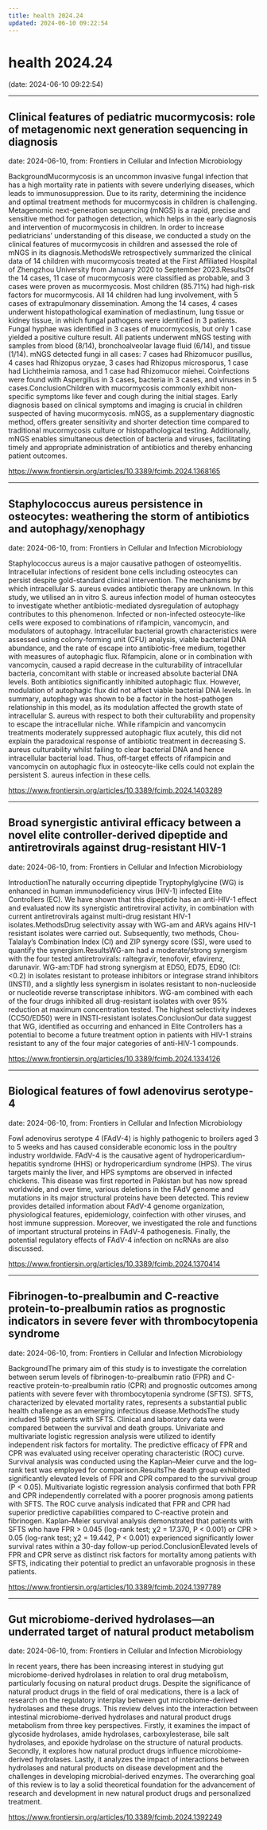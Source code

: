 ```yaml
---
title: health 2024.24
updated: 2024-06-10 09:22:54
---
```


# health 2024.24

(date: 2024-06-10 09:22:54)

---

## Clinical features of pediatric mucormycosis: role of metagenomic next generation sequencing in diagnosis

date: 2024-06-10, from: Frontiers in Cellular and Infection Microbiology

BackgroundMucormycosis is an uncommon invasive fungal infection that has a high mortality rate in patients with severe underlying diseases, which leads to immunosuppression. Due to its rarity, determining the incidence and optimal treatment methods for mucormycosis in children is challenging. Metagenomic next-generation sequencing (mNGS) is a rapid, precise and sensitive method for pathogen detection, which helps in the early diagnosis and intervention of mucormycosis in children. In order to increase pediatricians’ understanding of this disease, we conducted a study on the clinical features of mucormycosis in children and assessed the role of mNGS in its diagnosis.MethodsWe retrospectively summarized the clinical data of 14 children with mucormycosis treated at the First Affiliated Hospital of Zhengzhou University from January 2020 to September 2023.ResultsOf the 14 cases, 11 case of mucormycosis were classified as probable, and 3 cases were proven as mucormycosis. Most children (85.71%) had high-risk factors for mucormycosis. All 14 children had lung involvement, with 5 cases of extrapulmonary dissemination. Among the 14 cases, 4 cases underwent histopathological examination of mediastinum, lung tissue or kidney tissue, in which fungal pathogens were identified in 3 patients. Fungal hyphae was identified in 3 cases of mucormycosis, but only 1 case yielded a positive culture result. All patients underwent mNGS testing with samples from blood (8/14), bronchoalveolar lavage fluid (6/14), and tissue (1/14). mNGS detected fungi in all cases: 7 cases had Rhizomucor pusillus, 4 cases had Rhizopus oryzae, 3 cases had Rhizopus microsporus, 1 case had Lichtheimia ramosa, and 1 case had Rhizomucor miehei. Coinfections were found with Aspergillus in 3 cases, bacteria in 3 cases, and viruses in 5 cases.ConclusionChildren with mucormycosis commonly exhibit non-specific symptoms like fever and cough during the initial stages. Early diagnosis based on clinical symptoms and imaging is crucial in children suspected of having mucormycosis. mNGS, as a supplementary diagnostic method, offers greater sensitivity and shorter detection time compared to traditional mucormycosis culture or histopathological testing. Additionally, mNGS enables simultaneous detection of bacteria and viruses, facilitating timely and appropriate administration of antibiotics and thereby enhancing patient outcomes. 

<https://www.frontiersin.org/articles/10.3389/fcimb.2024.1368165>

---

## Staphylococcus aureus persistence in osteocytes: weathering the storm of antibiotics and autophagy/xenophagy

date: 2024-06-10, from: Frontiers in Cellular and Infection Microbiology

Staphylococcus aureus is a major causative pathogen of osteomyelitis. Intracellular infections of resident bone cells including osteocytes can persist despite gold-standard clinical intervention. The mechanisms by which intracellular S. aureus evades antibiotic therapy are unknown. In this study, we utilised an in vitro S. aureus infection model of human osteocytes to investigate whether antibiotic-mediated dysregulation of autophagy contributes to this phenomenon. Infected or non-infected osteocyte-like cells were exposed to combinations of rifampicin, vancomycin, and modulators of autophagy. Intracellular bacterial growth characteristics were assessed using colony-forming unit (CFU) analysis, viable bacterial DNA abundance, and the rate of escape into antibiotic-free medium, together with measures of autophagic flux. Rifampicin, alone or in combination with vancomycin, caused a rapid decrease in the culturability of intracellular bacteria, concomitant with stable or increased absolute bacterial DNA levels. Both antibiotics significantly inhibited autophagic flux. However, modulation of autophagic flux did not affect viable bacterial DNA levels. In summary, autophagy was shown to be a factor in the host–pathogen relationship in this model, as its modulation affected the growth state of intracellular S. aureus with respect to both their culturability and propensity to escape the intracellular niche. While rifampicin and vancomycin treatments moderately suppressed autophagic flux acutely, this did not explain the paradoxical response of antibiotic treatment in decreasing S. aureus culturability whilst failing to clear bacterial DNA and hence intracellular bacterial load. Thus, off-target effects of rifampicin and vancomycin on autophagic flux in osteocyte-like cells could not explain the persistent S. aureus infection in these cells. 

<https://www.frontiersin.org/articles/10.3389/fcimb.2024.1403289>

---

## Broad synergistic antiviral efficacy between a novel elite controller-derived dipeptide and antiretrovirals against drug-resistant HIV-1

date: 2024-06-10, from: Frontiers in Cellular and Infection Microbiology

IntroductionThe naturally occurring dipeptide Tryptophylglycine (WG) is enhanced in human immunodeficiency virus (HIV-1) infected Elite Controllers (EC). We have shown that this dipeptide has an anti-HIV-1 effect and evaluated now its synergistic antiretroviral activity, in combination with current antiretrovirals against multi-drug resistant HIV-1 isolates.MethodsDrug selectivity assay with WG-am and ARVs agains HIV-1 resistant isolates were carried out. Subsequently, two methods, Chou-Talalay’s Combination Index (CI) and ZIP synergy score (SS), were used to quantify the synergism.ResultsWG-am had a moderate/strong synergism with the four tested antiretrovirals: raltegravir, tenofovir, efavirenz, darunavir. WG-am:TDF had strong synergism at ED50, ED75, ED90 (CI: <0.2) in isolates resistant to protease inhibitors or integrase strand inhibitors (INSTI), and a slightly less synergism in isolates resistant to non-nucleoside or nucleotide reverse transcriptase inhibitors. WG-am combined with each of the four drugs inhibited all drug-resistant isolates with over 95% reduction at maximum concentration tested. The highest selectivity indexes (CC50/ED50) were in INSTI-resistant isolates.ConclusionOur data suggest that WG, identified as occurring and enhanced in Elite Controllers has a potential to become a future treatment option in patients with HIV-1 strains resistant to any of the four major categories of anti-HIV-1 compounds. 

<https://www.frontiersin.org/articles/10.3389/fcimb.2024.1334126>

---

## Biological features of fowl adenovirus serotype-4

date: 2024-06-10, from: Frontiers in Cellular and Infection Microbiology

Fowl adenovirus serotype 4 (FAdV-4) is highly pathogenic to broilers aged 3 to 5 weeks and has caused considerable economic loss in the poultry industry worldwide. FAdV-4 is the causative agent of hydropericardium-hepatitis syndrome (HHS) or hydropericardium syndrome (HPS). The virus targets mainly the liver, and HPS symptoms are observed in infected chickens. This disease was first reported in Pakistan but has now spread worldwide, and over time, various deletions in the FAdV genome and mutations in its major structural proteins have been detected. This review provides detailed information about FAdV-4 genome organization, physiological features, epidemiology, coinfection with other viruses, and host immune suppression. Moreover, we investigated the role and functions of important structural proteins in FAdV-4 pathogenesis. Finally, the potential regulatory effects of FAdV-4 infection on ncRNAs are also discussed. 

<https://www.frontiersin.org/articles/10.3389/fcimb.2024.1370414>

---

## Fibrinogen-to-prealbumin and C-reactive protein-to-prealbumin ratios as prognostic indicators in severe fever with thrombocytopenia syndrome

date: 2024-06-10, from: Frontiers in Cellular and Infection Microbiology

BackgroundThe primary aim of this study is to investigate the correlation between serum levels of fibrinogen-to-prealbumin ratio (FPR) and C-reactive protein-to-prealbumin ratio (CPR) and prognostic outcomes among patients with severe fever with thrombocytopenia syndrome (SFTS). SFTS, characterized by elevated mortality rates, represents a substantial public health challenge as an emerging infectious disease.MethodsThe study included 159 patients with SFTS. Clinical and laboratory data were compared between the survival and death groups. Univariate and multivariate logistic regression analysis were utilized to identify independent risk factors for mortality. The predictive efficacy of FPR and CPR was evaluated using receiver operating characteristic (ROC) curve. Survival analysis was conducted using the Kaplan–Meier curve and the log-rank test was employed for comparison.ResultsThe death group exhibited significantly elevated levels of FPR and CPR compared to the survival group (P < 0.05). Multivariate logistic regression analysis confirmed that both FPR and CPR independently correlated with a poorer prognosis among patients with SFTS. The ROC curve analysis indicated that FPR and CPR had superior predictive capabilities compared to C-reactive protein and fibrinogen. Kaplan–Meier survival analysis demonstrated that patients with SFTS who have FPR > 0.045 (log-rank test; χ2 = 17.370, P < 0.001) or CPR > 0.05 (log-rank test; χ2 = 19.442, P < 0.001) experienced significantly lower survival rates within a 30-day follow-up period.ConclusionElevated levels of FPR and CPR serve as distinct risk factors for mortality among patients with SFTS, indicating their potential to predict an unfavorable prognosis in these patients. 

<https://www.frontiersin.org/articles/10.3389/fcimb.2024.1397789>

---

## Gut microbiome-derived hydrolases—an underrated target of natural product metabolism

date: 2024-06-10, from: Frontiers in Cellular and Infection Microbiology

In recent years, there has been increasing interest in studying gut microbiome-derived hydrolases in relation to oral drug metabolism, particularly focusing on natural product drugs. Despite the significance of natural product drugs in the field of oral medications, there is a lack of research on the regulatory interplay between gut microbiome-derived hydrolases and these drugs. This review delves into the interaction between intestinal microbiome-derived hydrolases and natural product drugs metabolism from three key perspectives. Firstly, it examines the impact of glycoside hydrolases, amide hydrolases, carboxylesterase, bile salt hydrolases, and epoxide hydrolase on the structure of natural products. Secondly, it explores how natural product drugs influence microbiome-derived hydrolases. Lastly, it analyzes the impact of interactions between hydrolases and natural products on disease development and the challenges in developing microbial-derived enzymes. The overarching goal of this review is to lay a solid theoretical foundation for the advancement of research and development in new natural product drugs and personalized treatment. 

<https://www.frontiersin.org/articles/10.3389/fcimb.2024.1392249>

